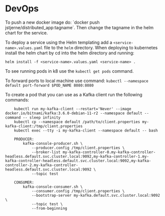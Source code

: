 # DevOps

To push a new docker image do: `docker push jstjerne/distributed_app:tagname´.
Then change the tagname in the helm chart for the service.

To deploy a service using the Helm templating add a `<service-name>.values.yaml` file to the `helm` directory.
When deploying to kubernetes install the helm chart by cd into the helm directory and running:

`helm install -f <service-name>.values.yaml <service-name> .`

To see running pods in k8 use the `kubectl get pods` command.

To forward ports to local machine use command:
`kubectl --namespace default port-forward $POD_NAME 8080:8080`

To create a pod that you can use as a Kafka client run the following commands:

```
    kubectl run my-kafka-client --restart='Never' --image docker.io/bitnami/kafka:3.6.0-debian-11-r2 --namespace default --command -- sleep infinity
    kubectl cp --namespace default /path/to/client.properties my-kafka-client:/tmp/client.properties
    kubectl exec --tty -i my-kafka-client --namespace default -- bash
```

```
    PRODUCER:
        kafka-console-producer.sh \
            --producer.config /tmp/client.properties \
            --broker-list my-kafka-controller-0.my-kafka-controller-headless.default.svc.cluster.local:9092,my-kafka-controller-1.my-kafka-controller-headless.default.svc.cluster.local:9092,my-kafka-controller-2.my-kafka-controller-headless.default.svc.cluster.local:9092 \
            --topic test
```

```
    CONSUMER:
        kafka-console-consumer.sh \
            --consumer.config /tmp/client.properties \
            --bootstrap-server my-kafka.default.svc.cluster.local:9092 \
            --topic test \
            --from-beginning
```

